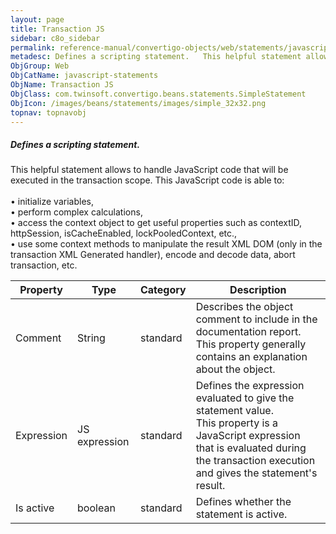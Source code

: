 ```yaml
---
layout: page
title: Transaction JS
sidebar: c8o_sidebar
permalink: reference-manual/convertigo-objects/web/statements/javascript-statements/transaction-js/
metadesc: Defines a scripting statement.   This helpful statement allows to handle JavaScript code that will be executed in the transaction scope. This JavaScri
ObjGroup: Web
ObjCatName: javascript-statements
ObjName: Transaction JS
ObjClass: com.twinsoft.convertigo.beans.statements.SimpleStatement
ObjIcon: /images/beans/statements/images/simple_32x32.png
topnav: topnavobj
---
```

##### Defines a scripting statement. 

This helpful statement allows to handle JavaScript code that will be executed in the transaction scope. This JavaScript code is able to:<br/><br/>• initialize variables,<br/>• perform complex calculations,<br/>• access the context object to get useful properties such as <span class="computer">contextID</span>, <span class="computer">httpSession</span>, <span class="computer">isCacheEnabled</span>,  <span class="computer">lockPooledContext</span>, etc., <br/>• use some context methods to manipulate the result XML DOM (only in the transaction <span class="computer">XML Generated handler</span>), encode and decode data, abort transaction, etc.<br/>

Property | Type | Category | Description
--- | --- | --- | ---
Comment | String | standard | Describes the object comment to include in the documentation report.<br/>This property generally contains an explanation about the object.
Expression | JS expression | standard | Defines the expression evaluated to give the statement value.<br/>This property is a JavaScript expression that is evaluated during the transaction execution and gives the statement's result.
Is active | boolean | standard | Defines whether the statement is active.
